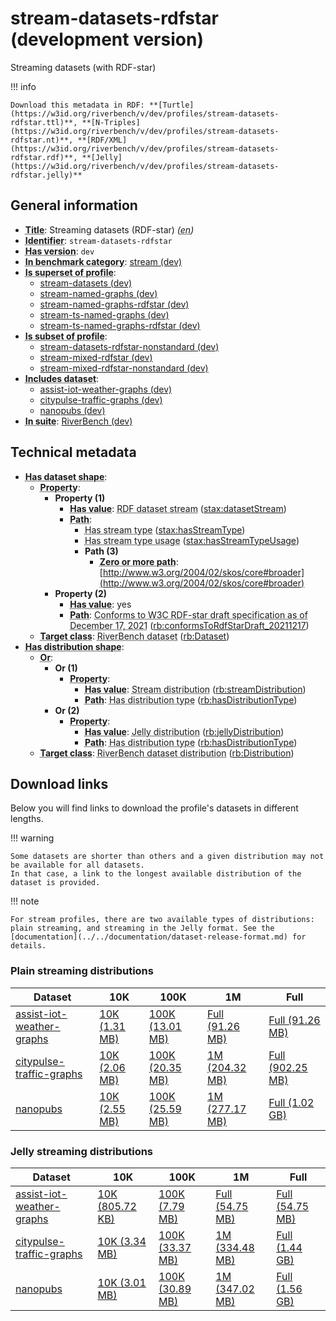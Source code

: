 # stream-datasets-rdfstar (development version)

Streaming datasets (with RDF-star)

!!! info

    Download this metadata in RDF: **[Turtle](https://w3id.org/riverbench/v/dev/profiles/stream-datasets-rdfstar.ttl)**, **[N-Triples](https://w3id.org/riverbench/v/dev/profiles/stream-datasets-rdfstar.nt)**, **[RDF/XML](https://w3id.org/riverbench/v/dev/profiles/stream-datasets-rdfstar.rdf)**, **[Jelly](https://w3id.org/riverbench/v/dev/profiles/stream-datasets-rdfstar.jelly)**



## General information

- **<abbr title="A name given to the resource.">Title</abbr>**: Streaming datasets (RDF-star) _(<abbr title="English">en</abbr>)_
- **<abbr title="An unambiguous reference to the resource within a given context.">Identifier</abbr>**: `stream-datasets-rdfstar`
- **<abbr title="Version tag of an artifact">Has version</abbr>**: `dev`
- **<abbr title="Indicates that the subject (either a task or a profile) is in benchmark category. This property is functional (each task/profile must be in exactly one benchmark category).">In benchmark category</abbr>**: [stream (dev)](https://w3id.org/riverbench/v/dev/categories/stream)
- **<abbr title="Indicates that this profile contains all datasets of the other profile">Is superset of profile</abbr>**: 
    - [stream-datasets (dev)](https://w3id.org/riverbench/v/dev/profiles/stream-datasets)
    - [stream-named-graphs (dev)](https://w3id.org/riverbench/v/dev/profiles/stream-named-graphs)
    - [stream-named-graphs-rdfstar (dev)](https://w3id.org/riverbench/v/dev/profiles/stream-named-graphs-rdfstar)
    - [stream-ts-named-graphs (dev)](https://w3id.org/riverbench/v/dev/profiles/stream-ts-named-graphs)
    - [stream-ts-named-graphs-rdfstar (dev)](https://w3id.org/riverbench/v/dev/profiles/stream-ts-named-graphs-rdfstar)
- **<abbr title="Indicates that this profile's datasets are all in the other profile">Is subset of profile</abbr>**: 
    - [stream-datasets-rdfstar-nonstandard (dev)](https://w3id.org/riverbench/v/dev/profiles/stream-datasets-rdfstar-nonstandard)
    - [stream-mixed-rdfstar (dev)](https://w3id.org/riverbench/v/dev/profiles/stream-mixed-rdfstar)
    - [stream-mixed-rdfstar-nonstandard (dev)](https://w3id.org/riverbench/v/dev/profiles/stream-mixed-rdfstar-nonstandard)
- **<abbr title="Indicates which datasets are included in the profile">Includes dataset</abbr>**: 
    - [assist-iot-weather-graphs (dev)](https://w3id.org/riverbench/datasets/assist-iot-weather-graphs/dev)
    - [citypulse-traffic-graphs (dev)](https://w3id.org/riverbench/datasets/citypulse-traffic-graphs/dev)
    - [nanopubs (dev)](https://w3id.org/riverbench/datasets/nanopubs/dev)
- **<abbr title="Indicates the benchmark suite to which a dataset or profile belongs">In suite</abbr>**: [RiverBench (dev)](https://w3id.org/riverbench/)

## Technical metadata

- **<abbr title="Specifies the SHACL shape of distributions that are allowed in a given benchmark profile.">Has dataset shape</abbr>**: 
    - **<abbr title="Links a shape to its property shapes.">Property</abbr>**:     
        - **Property (1)**    
            - **<abbr title="Specifies a value that must be among the value nodes.">Has value</abbr>**: <abbr title="An RDF dataset stream is a grouped RDF stream whose elements are RDF datasets.">RDF dataset stream</abbr> ([stax:datasetStream](https://w3id.org/stax/ontology#datasetStream))
            - **<abbr title="Specifies the property path of a property shape.">Path</abbr>**:     
                - <abbr title="For an RDF stream type usage, this property indicates which stream type is used.">Has stream type</abbr> ([stax:hasStreamType](https://w3id.org/stax/ontology#hasStreamType))
                - <abbr title="Inverse of stax:isUsageOf – indicates that the subject is related to a usage of an RDF stream type.  The subject for this property can be for example a published stream on the Web (e.g., vocals:RDFStream) or a scientific publication that discusses a usage of an RDF stream type.">Has stream type usage</abbr> ([stax:hasStreamTypeUsage](https://w3id.org/stax/ontology#hasStreamTypeUsage))
                - **Path (3)**    
                    - **<abbr title="The (single) value of this property represents a path that is matched zero or more times.">Zero or more path</abbr>**: [http://www.w3.org/2004/02/skos/core#broader](http://www.w3.org/2004/02/skos/core#broader)
        - **Property (2)**    
            - **<abbr title="Specifies a value that must be among the value nodes.">Has value</abbr>**: yes
            - **<abbr title="Specifies the property path of a property shape.">Path</abbr>**: <abbr title="Whether the dataset is RDF-star compliant, i.e., does not use any non-standard features. Note that all standard RDF 1.1 datasets also qualify, as RDF-star is a superset of RDF 1.1.">Conforms to W3C RDF-star draft specification as of December 17, 2021</abbr> ([rb:conformsToRdfStarDraft_20211217](https://w3id.org/riverbench/schema/metadata#conformsToRdfStarDraft_20211217))
    - **<abbr title="Links a shape to a class, indicating that all instances of the class must conform to the shape.">Target class</abbr>**: <abbr title="A dataset in the RiverBench benchmark suite">RiverBench dataset</abbr> ([rb:Dataset](https://w3id.org/riverbench/schema/metadata#Dataset))
- **<abbr title="Specifies the SHACL shape of distributions that are allowed in a given benchmark profile.">Has distribution shape</abbr>**: 
    - **<abbr title="Specifies a list of shapes so that the value nodes must conform to at least one of the shapes.">Or</abbr>**:     
        - **Or (1)**    
            - **<abbr title="Links a shape to its property shapes.">Property</abbr>**:     
                - **<abbr title="Specifies a value that must be among the value nodes.">Has value</abbr>**: <abbr title="The dataset is distributed as a stream of RDF datasets or RDF graphs (grouped RDF stream in RDF-STaX).">Stream distribution</abbr> ([rb:streamDistribution](https://w3id.org/riverbench/schema/metadata#streamDistribution))
                - **<abbr title="Specifies the property path of a property shape.">Path</abbr>**: <abbr title="Indicates the type of RiverBench dataset distribution">Has distribution type</abbr> ([rb:hasDistributionType](https://w3id.org/riverbench/schema/metadata#hasDistributionType))
        - **Or (2)**    
            - **<abbr title="Links a shape to its property shapes.">Property</abbr>**:     
                - **<abbr title="Specifies a value that must be among the value nodes.">Has value</abbr>**: <abbr title="A streaming distribution in the Jelly binary format.">Jelly distribution</abbr> ([rb:jellyDistribution](https://w3id.org/riverbench/schema/metadata#jellyDistribution))
                - **<abbr title="Specifies the property path of a property shape.">Path</abbr>**: <abbr title="Indicates the type of RiverBench dataset distribution">Has distribution type</abbr> ([rb:hasDistributionType](https://w3id.org/riverbench/schema/metadata#hasDistributionType))
    - **<abbr title="Links a shape to a class, indicating that all instances of the class must conform to the shape.">Target class</abbr>**: <abbr title="A distribution of a dataset in the RiverBench benchmark suite.">RiverBench dataset distribution</abbr> ([rb:Distribution](https://w3id.org/riverbench/schema/metadata#Distribution))


## Download links

Below you will find links to download the profile's datasets in different lengths.

!!! warning

    Some datasets are shorter than others and a given distribution may not be available for all datasets.
    In that case, a link to the longest available distribution of the dataset is provided.

!!! note

    For stream profiles, there are two available types of distributions: plain streaming, and streaming in the Jelly format. See the [documentation](../../documentation/dataset-release-format.md) for details.

### Plain streaming distributions

Dataset | 10K | 100K | 1M | Full
--- | --- | --- | --- | ---
[assist-iot-weather-graphs](https://w3id.org/riverbench/datasets/assist-iot-weather-graphs/dev) | [10K (1.31 MB)](https://w3id.org/riverbench/datasets/assist-iot-weather-graphs/dev/files/stream_10K.tar.gz) | [100K (13.01 MB)](https://w3id.org/riverbench/datasets/assist-iot-weather-graphs/dev/files/stream_100K.tar.gz) | [Full (91.26 MB)](https://w3id.org/riverbench/datasets/assist-iot-weather-graphs/dev/files/stream_full.tar.gz) | [Full (91.26 MB)](https://w3id.org/riverbench/datasets/assist-iot-weather-graphs/dev/files/stream_full.tar.gz)
[citypulse-traffic-graphs](https://w3id.org/riverbench/datasets/citypulse-traffic-graphs/dev) | [10K (2.06 MB)](https://w3id.org/riverbench/datasets/citypulse-traffic-graphs/dev/files/stream_10K.tar.gz) | [100K (20.35 MB)](https://w3id.org/riverbench/datasets/citypulse-traffic-graphs/dev/files/stream_100K.tar.gz) | [1M (204.32 MB)](https://w3id.org/riverbench/datasets/citypulse-traffic-graphs/dev/files/stream_1M.tar.gz) | [Full (902.25 MB)](https://w3id.org/riverbench/datasets/citypulse-traffic-graphs/dev/files/stream_full.tar.gz)
[nanopubs](https://w3id.org/riverbench/datasets/nanopubs/dev) | [10K (2.55 MB)](https://w3id.org/riverbench/datasets/nanopubs/dev/files/stream_10K.tar.gz) | [100K (25.59 MB)](https://w3id.org/riverbench/datasets/nanopubs/dev/files/stream_100K.tar.gz) | [1M (277.17 MB)](https://w3id.org/riverbench/datasets/nanopubs/dev/files/stream_1M.tar.gz) | [Full (1.02 GB)](https://w3id.org/riverbench/datasets/nanopubs/dev/files/stream_full.tar.gz)

### Jelly streaming distributions

Dataset | 10K | 100K | 1M | Full
--- | --- | --- | --- | ---
[assist-iot-weather-graphs](https://w3id.org/riverbench/datasets/assist-iot-weather-graphs/dev) | [10K (805.72 KB)](https://w3id.org/riverbench/datasets/assist-iot-weather-graphs/dev/files/jelly_10K.jelly.gz) | [100K (7.79 MB)](https://w3id.org/riverbench/datasets/assist-iot-weather-graphs/dev/files/jelly_100K.jelly.gz) | [Full (54.75 MB)](https://w3id.org/riverbench/datasets/assist-iot-weather-graphs/dev/files/jelly_full.jelly.gz) | [Full (54.75 MB)](https://w3id.org/riverbench/datasets/assist-iot-weather-graphs/dev/files/jelly_full.jelly.gz)
[citypulse-traffic-graphs](https://w3id.org/riverbench/datasets/citypulse-traffic-graphs/dev) | [10K (3.34 MB)](https://w3id.org/riverbench/datasets/citypulse-traffic-graphs/dev/files/jelly_10K.jelly.gz) | [100K (33.37 MB)](https://w3id.org/riverbench/datasets/citypulse-traffic-graphs/dev/files/jelly_100K.jelly.gz) | [1M (334.48 MB)](https://w3id.org/riverbench/datasets/citypulse-traffic-graphs/dev/files/jelly_1M.jelly.gz) | [Full (1.44 GB)](https://w3id.org/riverbench/datasets/citypulse-traffic-graphs/dev/files/jelly_full.jelly.gz)
[nanopubs](https://w3id.org/riverbench/datasets/nanopubs/dev) | [10K (3.01 MB)](https://w3id.org/riverbench/datasets/nanopubs/dev/files/jelly_10K.jelly.gz) | [100K (30.89 MB)](https://w3id.org/riverbench/datasets/nanopubs/dev/files/jelly_100K.jelly.gz) | [1M (347.02 MB)](https://w3id.org/riverbench/datasets/nanopubs/dev/files/jelly_1M.jelly.gz) | [Full (1.56 GB)](https://w3id.org/riverbench/datasets/nanopubs/dev/files/jelly_full.jelly.gz)